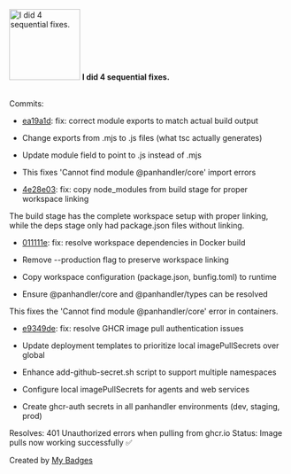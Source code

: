 <img src="https://my-badges.github.io/my-badges/fix-4.png" alt="I did 4 sequential fixes." title="I did 4 sequential fixes." width="128">
<strong>I did 4 sequential fixes.</strong>
<br><br>

Commits:

- <a href="https://github.com/the-ebdm/panhandler/commit/ea19a1da3cad005faf8c9ba042a8f53cbd2ceb2c">ea19a1d</a>: fix: correct module exports to match actual build output

- Change exports from .mjs to .js files (what tsc actually generates)
- Update module field to point to .js instead of .mjs
- This fixes 'Cannot find module @panhandler/core' import errors
- <a href="https://github.com/the-ebdm/panhandler/commit/4e28e037a29885475213ec9c277384f725ba72da">4e28e03</a>: fix: copy node_modules from build stage for proper workspace linking

The build stage has the complete workspace setup with proper linking,
while the deps stage only had package.json files without linking.
- <a href="https://github.com/the-ebdm/panhandler/commit/011111e0c727bfbad34ba665d04a867e89a27f26">011111e</a>: fix: resolve workspace dependencies in Docker build

- Remove --production flag to preserve workspace linking
- Copy workspace configuration (package.json, bunfig.toml) to runtime
- Ensure @panhandler/core and @panhandler/types can be resolved

This fixes the 'Cannot find module @panhandler/core' error in containers.
- <a href="https://github.com/the-ebdm/panhandler/commit/e9349ded8328bc94738cdb434c61f076b2a7ac35">e9349de</a>: fix: resolve GHCR image pull authentication issues

- Update deployment templates to prioritize local imagePullSecrets over global
- Enhance add-github-secret.sh script to support multiple namespaces
- Configure local imagePullSecrets for agents and web services
- Create ghcr-auth secrets in all panhandler environments (dev, staging, prod)

Resolves: 401 Unauthorized errors when pulling from ghcr.io
Status: Image pulls now working successfully ✅


Created by <a href="https://github.com/my-badges/my-badges">My Badges</a>